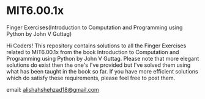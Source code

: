 # MIT6.00.1x
Finger Exercises(Introduction to Computation and Programming using Python by John V Guttag)

Hi Coders!
This repository contains solutions to all the Finger Exercises related to MIT6.00.1x from the book Introduction to Computation and Programming using Python by John V Guttag.
Please note that more elegant solutions do exist then the one's I've provided but I've solved them using what has been taught in the book so far. If you have more efficient solutions which do satisfy these requirements, please feel free to post them.

email: alishahshehzad18@gmail.com
